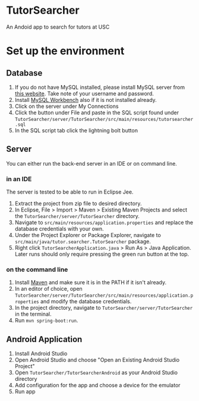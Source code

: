 # TutorSearcher
An Andoid app to search for tutors at USC


# Set up the environment

## Database

1. If you do not have MySQL installed, please install MySQL server from [this website](https://dev.mysql.com/downloads/mysql/). Take note of your username and password. 
2. Install [MySQL Workbench](https://dev.mysql.com/downloads/workbench/) also if it is not installed already.
3. Click on the server under My Connections
4. Click the button under File and paste in the SQL script found under `TutorSearcher/server/TutorSearcher/src/main/resources/tutorsearcher.sql`
5. In the SQL script tab click the lightning bolt button 

## Server

You can either run the back-end server in an IDE or on command line. 

### in an IDE

The server is tested to be able to run in Eclipse Jee. 
1. Extract the project from zip file to desired directory.
2. In Eclipse, File > Import > Maven > Existing Maven Projects and select the `TutorSearcher/server/TutorSearcher` directory.
3. Navigate to `src/main/resources/application.properties` and replace the database credentials with your own.
4. Under the Project Explorer or Package Explorer, navigate to `src/main/java/tutor.searcher.TutorSearcher` package. 
5. Right click `TutorSearcherApplication.java` > Run As > Java Application. Later runs should only require pressing the green run button at the top.

### on the command line

1. Install [Maven](https://maven.apache.org/download.cgi) and make sure it is in the PATH if it isn't already. 
2. In an editor of choice, open `TutorSearcher/server/TutorSearcher/src/main/resources/application.properties` and modify the database credentials.
3. In the project directory, navigate to `TutorSearcher/server/TutorSearcher` in the terminal.
4. Run `mvn spring-boot:run`. 

## Android Application

1. Install Android Studio
2. Open Android Studio and choose "Open an Existing Android Studio Project"
3. Open `TutorSearcher/TutorSearcherAndroid` as your Android Studio directory
4. Add configuration for the app and choose a device for the emulator
5. Run app

